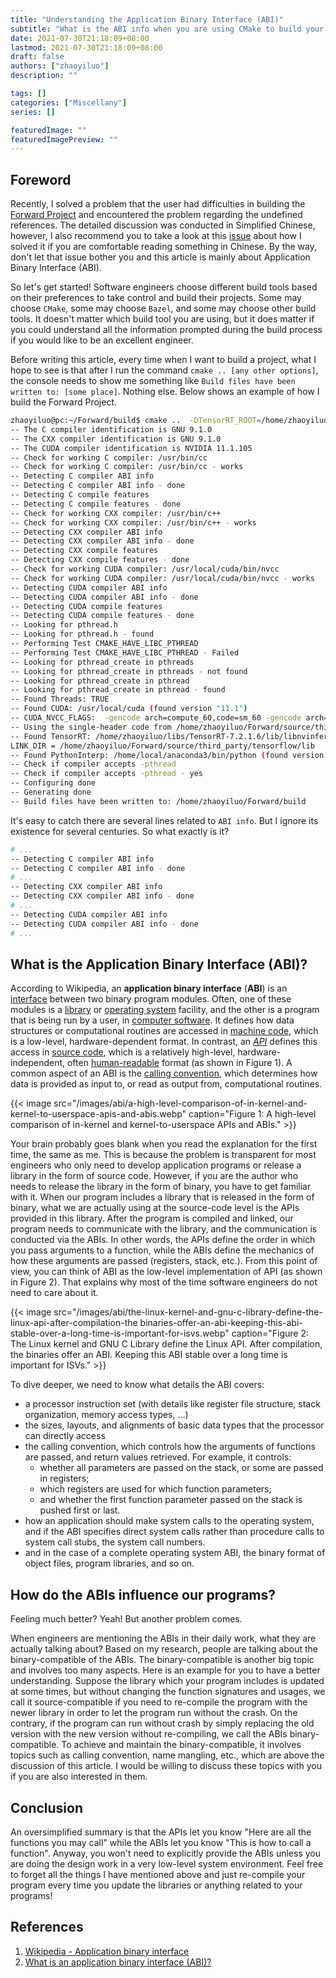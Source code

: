 ```yaml
---
title: "Understanding the Application Binary Interface (ABI)"
subtitle: "What is the ABI info when you are using CMake to build your project?"
date: 2021-07-30T21:18:09+08:00
lastmod: 2021-07-30T21:18:09+08:00
draft: false
authors: ["zhaoyiluo"]
description: ""

tags: []
categories: ["Miscellany"]
series: []

featuredImage: ""
featuredImagePreview: ""
---
```


## Foreword

Recently, I solved a problem that the user had difficulties in building the [Forward Project](https://github.com/Tencent/Forward) and encountered the problem regarding the undefined references. The detailed discussion was conducted in Simplified Chinese, however, I also recommend you to take a look at this [issue](https://github.com/Tencent/Forward/issues/25) about how I solved it if you are comfortable reading something in Chinese. By the way, don't let that issue bother you and this article is mainly about Application Binary Interface (ABI).

So let's get started! Software engineers choose different build tools based on their preferences to take control and build their projects. Some may choose `CMake`, some may choose `Bazel`, and some may choose other build tools. It doesn't matter which build tool you are using, but it does matter if you could understand all the information prompted during the build process if you would like to be an excellent engineer.

Before writing this article, every time when I want to build a project, what I hope to see is that after I run the command `cmake .. [any other options]`, the console needs to show me something like `Build files have been written to: [some place]`. Nothing else. Below shows an example of how I build the Forward Project. 

```bash
zhaoyiluo@pc:~/Forward/build$ cmake ..  -DTensorRT_ROOT=/home/zhaoyiluo/libs/TensorRT-7.2.1.6 -DENABLE_PROFILING=ON -DENABLE_DYNAMIC_BATCH=ON -DENABLE_TENSORFLOW=ON -DENABLE_UNIT_TESTS=ON
-- The C compiler identification is GNU 9.1.0
-- The CXX compiler identification is GNU 9.1.0
-- The CUDA compiler identification is NVIDIA 11.1.105
-- Check for working C compiler: /usr/bin/cc
-- Check for working C compiler: /usr/bin/cc - works
-- Detecting C compiler ABI info
-- Detecting C compiler ABI info - done
-- Detecting C compile features
-- Detecting C compile features - done
-- Check for working CXX compiler: /usr/bin/c++
-- Check for working CXX compiler: /usr/bin/c++ - works
-- Detecting CXX compiler ABI info
-- Detecting CXX compiler ABI info - done
-- Detecting CXX compile features
-- Detecting CXX compile features - done
-- Check for working CUDA compiler: /usr/local/cuda/bin/nvcc
-- Check for working CUDA compiler: /usr/local/cuda/bin/nvcc - works
-- Detecting CUDA compiler ABI info
-- Detecting CUDA compiler ABI info - done
-- Detecting CUDA compile features
-- Detecting CUDA compile features - done
-- Looking for pthread.h
-- Looking for pthread.h - found
-- Performing Test CMAKE_HAVE_LIBC_PTHREAD
-- Performing Test CMAKE_HAVE_LIBC_PTHREAD - Failed
-- Looking for pthread_create in pthreads
-- Looking for pthread_create in pthreads - not found
-- Looking for pthread_create in pthread
-- Looking for pthread_create in pthread - found
-- Found Threads: TRUE  
-- Found CUDA: /usr/local/cuda (found version "11.1") 
-- CUDA_NVCC_FLAGS:  -gencode arch=compute_60,code=sm_60 -gencode arch=compute_61,code=sm_61 -gencode arch=compute_70,code=sm_70 -gencode arch=compute_75,code=sm_75 -gencode arch=compute_75,code=compute_75
-- Using the single-header code from /home/zhaoyiluo/Forward/source/third_party/json/single_include/
-- Found TensorRT: /home/zhaoyiluo/libs/TensorRT-7.2.1.6/lib/libnvinfer.so;/home/zhaoyiluo/libs/TensorRT-7.2.1.6/lib/libnvinfer_plugin.so;/home/zhaoyiluo/libs/TensorRT-7.2.1.6/lib/libnvonnxparser.so;/home/zhaoyiluo/libs/TensorRT-7.2.1.6/lib/libnvparsers.so (found version "7.2.1") 
LINK_DIR = /home/zhaoyiluo/Forward/source/third_party/tensorflow/lib
-- Found PythonInterp: /home/local/anaconda3/bin/python (found version "3.7.3") 
-- Check if compiler accepts -pthread
-- Check if compiler accepts -pthread - yes
-- Configuring done
-- Generating done
-- Build files have been written to: /home/zhaoyiluo/Forward/build
```

It's easy to catch there are several lines related to `ABI info`. But I ignore its existence for several centuries. So what exactly is it?

```bash
# ...
-- Detecting C compiler ABI info
-- Detecting C compiler ABI info - done
# ...
-- Detecting CXX compiler ABI info
-- Detecting CXX compiler ABI info - done
# ...
-- Detecting CUDA compiler ABI info
-- Detecting CUDA compiler ABI info - done
# ...
```

## What is the Application Binary Interface (ABI)?

According to Wikipedia, an **application binary interface** (**ABI**) is an [interface](https://en.wikipedia.org/wiki/Interface_(computing)) between two binary program modules. Often, one of these modules is a [library](https://en.wikipedia.org/wiki/Library_(computing)) or [operating system](https://en.wikipedia.org/wiki/Operating_system) facility, and the other is a program that is being run by a user, in [computer software](https://en.wikipedia.org/wiki/Computer_software). It defines how data structures or computational routines are accessed in [machine code](https://en.wikipedia.org/wiki/Machine_code), which is a low-level, hardware-dependent format. In contrast, an [*API*](https://en.wikipedia.org/wiki/Application_programming_interface) defines this access in [source code](https://en.wikipedia.org/wiki/Source_code), which is a relatively high-level, hardware-independent, often [human-readable](https://en.wikipedia.org/wiki/Human-readable) format (as shown in Figure 1). A common aspect of an ABI is the [calling convention](https://en.wikipedia.org/wiki/Calling_convention), which determines how data is provided as input to, or read as output from, computational routines.

{{< image src="/images/abi/a-high-level-comparison-of-in-kernel-and-kernel-to-userspace-apis-and-abis.webp" caption="Figure 1: A high-level comparison of in-kernel and kernel-to-userspace APIs and ABIs." >}}

Your brain probably goes blank when you read the explanation for the first time, the same as me. This is because the problem is transparent for most engineers who only need to develop application programs or release a library in the form of source code. However, if you are the author who needs to release the library in the form of binary, you have to get familiar with it. When our program includes a library that is released in the form of binary, what we are actually using at the source-code level is the APIs provided in this library. After the program is compiled and linked, our program needs to communicate with the library, and the communication is conducted via the ABIs. In other words, the APIs define the order in which you pass arguments to a function, while the ABIs define the mechanics of how these arguments are passed (registers, stack, etc.). From this point of view, you can think of ABI as the low-level implementation of API (as shown in Figure 2). That explains why most of the time software engineers do not need to care about it.

{{< image src="/images/abi/the-linux-kernel-and-gnu-c-library-define-the-linux-api-after-compilation-the binaries-offer-an-abi-keeping-this-abi-stable-over-a-long-time-is-important-for-isvs.webp" caption="Figure 2: The Linux kernel and GNU C Library define the Linux API. After compilation, the binaries offer an ABI. Keeping this ABI stable over a long time is important for ISVs." >}}

To dive deeper, we need to know what details the ABI covers:
- a processor instruction set (with details like register file structure, stack organization, memory access types, ...)
- the sizes, layouts, and alignments of basic data types that the processor can directly access
- the calling convention, which controls how the arguments of functions are passed, and return values retrieved. For example, it controls:
  - whether all parameters are passed on the stack, or some are passed in registers;
  - which registers are used for which function parameters;
  - and whether the first function parameter passed on the stack is pushed first or last.
- how an application should make system calls to the operating system, and if the ABI specifies direct system calls rather than procedure calls to system call stubs, the system call numbers.
- and in the case of a complete operating system ABI, the binary format of object files, program libraries, and so on.

## How do the ABIs influence our programs?

Feeling much better? Yeah! But another problem comes.

When engineers are mentioning the ABIs in their daily work, what they are actually talking about? Based on my research, people are talking about the binary-compatible of the ABIs. The binary-compatible is another big topic and involves too many aspects. Here is an example for you to have a better understanding. Suppose the library which your program includes is updated at some times, but without changing the function signatures and usages, we call it source-compatible if you need to re-compile the program with the newer library in order to let the program run without the crash. On the contrary, if the program can run without crash by simply replacing the old version with the new version without re-compiling, we call the ABIs binary-compatible. To achieve and maintain the binary-compatible, it involves topics such as calling convention, name mangling, etc., which are above the discussion of this article. I would be willing to discuss these topics with you if you are also interested in them. 

## Conclusion

An oversimplified summary is that the APIs let you know "Here are all the functions you may call" while the ABIs let you know "This is how to call a function". Anyway, you won't need to explicitly provide the ABIs unless you are doing the design work in a very low-level system environment. Feel free to forget all the things I have mentioned above and just re-compile your program every time you update the libraries or anything related to your programs!

## References

1. [Wikipedia - Application binary interface](https://en.wikipedia.org/wiki/Application_binary_interface)
2. [What is an application binary interface (ABI)?](https://stackoverflow.com/questions/2171177/what-is-an-application-binary-interface-abi)